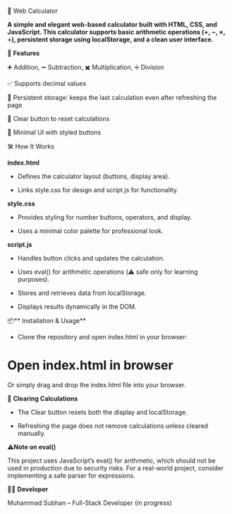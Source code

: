 🧮 Web Calculator

**A simple and elegant web-based calculator built with HTML, CSS, and JavaScript.
This calculator supports basic arithmetic operations (+, −, ×, ÷), persistent storage using localStorage, and a clean user interface.**

🚀 **Features**

➕ Addition, ➖ Subtraction, ✖️ Multiplication, ➗ Division

✅ Supports decimal values

💾 Persistent storage: keeps the last calculation even after refreshing the page

🧹 Clear button to reset calculations

🎨 Minimal UI with styled buttons

🛠️ How It Works

**index.html**

- Defines the calculator layout (buttons, display area).

- Links style.css for design and script.js for functionality.

**style.css**

- Provides styling for number buttons, operators, and display.

- Uses a minimal color palette for professional look.

**script.js**

- Handles button clicks and updates the calculation.

- Uses eval() for arithmetic operations (⚠️ safe only for learning purposes).

- Stores and retrieves data from localStorage.

- Displays results dynamically in the DOM.


📦** Installation & Usage**

- Clone the repository and open index.html in your browser:

# Open index.html in browser

Or simply drag and drop the index.html file into your browser.

🧹 **Clearing Calculations**

- The Clear button resets both the display and localStorage.

- Refreshing the page does not remove calculations unless cleared manually.

⚠️**Note on eval()**

This project uses JavaScript’s eval() for arithmetic, which should not be used in production due to security risks.
For a real-world project, consider implementing a safe parser for expressions.

👨‍💻 **Developer**

Muhammad Subhan – Full-Stack Developer (in progress)
